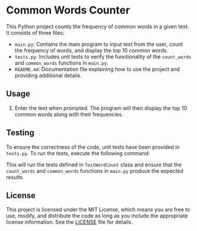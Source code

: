 # Common Words Counter

This Python project counts the frequency of common words in a given text. It consists of three files:

- `main.py`: Contains the main program to input text from the user, count the frequency of words, and display the top 10 common words.
- `tests.py`: Includes unit tests to verify the functionality of the `count_words` and `common_words` functions in `main.py`.
- `README.md`: Documentation file explaining how to use the project and providing additional details.

## Usage

1. Enter the text when prompted. The program will then display the top 10 common words along with their frequencies.

## Testing

To ensure the correctness of the code, unit tests have been provided in `tests.py`. To run the tests, execute the following command:


This will run the tests defined in `TestWordCount` class and ensure that the `count_words` and `common_words` functions in `main.py` produce the expected results.

## License

This project is licensed under the MIT License, which means you are free to use, modify, and distribute the code as long as you include the appropriate license information. See the [LICENSE](LICENSE) file for details.




